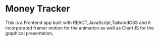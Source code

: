 # Money Tracker

This is a Frontend app built with REACT,JavaScript,TailwindCSS and it incorporated framer motion for the animation as well as ChartJS for the graphical presentation,
